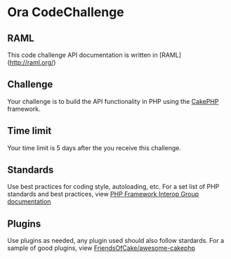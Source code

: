 # Ora CodeChallenge

## RAML

This code challenge API documentation is written in [RAML] (http://raml.org/)

## Challenge

Your challenge is to build the API functionality in PHP using the [CakePHP](http://cakephp.org) framework.

## Time limit

Your time limit is 5 days after the you receive this challenge.

## Standards

Use best practices for coding style, autoloading, etc.
For a set list of PHP standards and best practices, view [PHP Framework Interop Group documentation](http://www.php-fig.org/)

## Plugins

Use plugins as needed, any plugin used should also follow stardards.
For a sample of good plugins, view [FriendsOfCake/awesome-cakephp](https://github.com/FriendsOfCake/awesome-cakephp)

